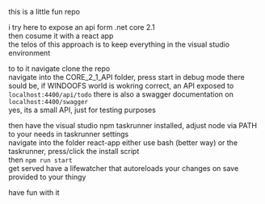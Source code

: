 this is a little fun repo

i try here to expose an api form .net core 2.1  
then cosume it with a react app  
the telos of this approach is to keep everything in the visual studio environment  

to to it navigate clone the repo  
navigate into the CORE_2_1_API folder, press start in debug mode
there sould be, if WINDOOFS world is wokring correct, an API exposed to ```localhost:4400/api/todo```
there is also a swagger documentation on `localhost:4400/swagger`  
yes, its a small API, just for testing purposes

then have the visual studio npm taskrunner installed, adjust node via PATH to your needs in taskrunner settings  
navigate into the folder react-app
either use bash (better way) or the taskrunner, press/click the install script  
then ```npm run start```  
get served
have a lifewatcher that autoreloads your changes on save provided to your thingy

have fun with it  